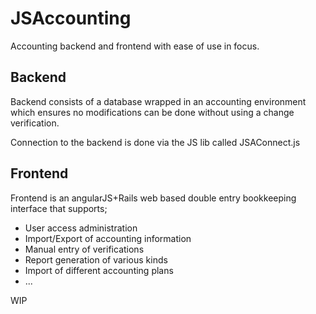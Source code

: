 JSAccounting
==============

Accounting backend and frontend with ease of use in focus.

Backend
--------------

Backend consists of a database wrapped in an accounting environment which ensures no modifications can be done without using a change verification.

Connection to the backend is done via the JS lib called JSAConnect.js

Frontend
--------------
Frontend is an angularJS+Rails web based double entry bookkeeping interface that supports;
* User access administration
* Import/Export of accounting information
* Manual entry of verifications
* Report generation of various kinds
* Import of different accounting plans
* ...

WIP
